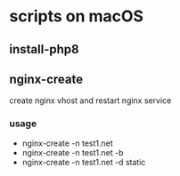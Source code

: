 # scripts on macOS

## install-php8

## nginx-create
create nginx vhost and restart nginx service
### usage
- nginx-create -n test1.net
- nginx-create -n test1.net -b
- nginx-create -n test1.net -d static